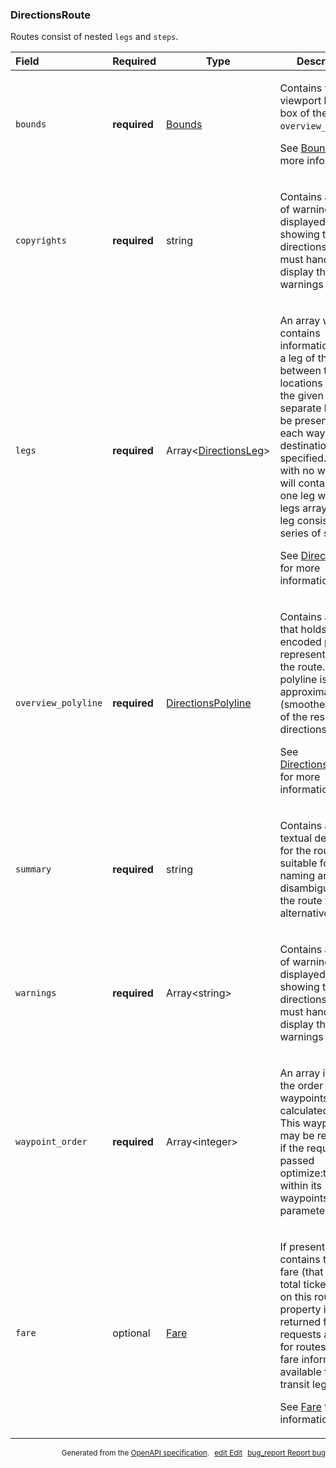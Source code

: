 <!--- This is a generated file, do not edit! -->
<!--- [START maps_http_schema_directionsroute] -->
<h3 class="schema-object" id="DirectionsRoute">DirectionsRoute</h3>

Routes consist of nested `legs` and `steps`.

| Field               | Required     | Type                                                           | Description                                                                                                                                                                                                                                                                                                                                                                                                                              |
| :------------------ | ------------ | -------------------------------------------------------------- | ---------------------------------------------------------------------------------------------------------------------------------------------------------------------------------------------------------------------------------------------------------------------------------------------------------------------------------------------------------------------------------------------------------------------------------------- |
| `bounds`            | **required** | [Bounds](#Bounds "Bounds")                                     | <div class="ref-property-description"><p>Contains the viewport bounding box of the <code>overview_polyline</code>.</p><p>See <a href="#Bounds">Bounds</a> for more information.</div>                                                                                                                                                                                                                                                    |
| `copyrights`        | **required** | string                                                         | <div class="nonref-property-description"><p>Contains an array of warnings to be displayed when showing these directions. You must handle and display these warnings yourself.</p></div>                                                                                                                                                                                                                                                  |
| `legs`              | **required** | Array&lt;[DirectionsLeg](#DirectionsLeg "DirectionsLeg")&gt;   | <div class="ref-property-description"><p>An array which contains information about a leg of the route, between two locations within the given route. A separate leg will be present for each waypoint or destination specified. (A route with no waypoints will contain exactly one leg within the legs array.) Each leg consists of a series of steps.</p><p>See <a href="#DirectionsLeg">DirectionsLeg</a> for more information.</div> |
| `overview_polyline` | **required** | [DirectionsPolyline](#DirectionsPolyline "DirectionsPolyline") | <div class="ref-property-description"><p>Contains an object that holds an encoded polyline representation of the route. This polyline is an approximate (smoothed) path of the resulting directions.</p><p>See <a href="#DirectionsPolyline">DirectionsPolyline</a> for more information.</div>                                                                                                                                          |
| `summary`           | **required** | string                                                         | <div class="nonref-property-description"><p>Contains a short textual description for the route, suitable for naming and disambiguating the route from alternatives.</p></div>                                                                                                                                                                                                                                                            |
| `warnings`          | **required** | Array&lt;string&gt;                                            | <div class="nonref-property-description"><p>Contains an array of warnings to be displayed when showing these directions. You must handle and display these warnings yourself.</p></div>                                                                                                                                                                                                                                                  |
| `waypoint_order`    | **required** | Array&lt;integer&gt;                                           | <div class="nonref-property-description"><p>An array indicating the order of any waypoints in the calculated route. This waypoints may be reordered if the request was passed optimize:true within its waypoints parameter.</p></div>                                                                                                                                                                                                    |
| `fare`              | optional     | [Fare](#Fare "Fare")                                           | <div class="ref-property-description"><p>If present, contains the total fare (that is, the total ticket costs) on this route. This property is only returned for transit requests and only for routes where fare information is available for all transit legs.</p><p>See <a href="#Fare">Fare</a> for more information.</div>                                                                                                           |

<p style="text-align: right; font-size: smaller;">Generated from the <a class="gc-analytics-event" data-category="GMP" data-label="openapi-github" href="https://github.com/googlemaps/openapi-specification" title="Google Maps Platform OpenAPI Specification" class="external">OpenAPI specification</a>.
<a class="gc-analytics-event" data-category="GMP" data-label="openapi-github-maps-http-schema-directionsroute" data-action="edit" style="margin-left: 5px;" href="https://github.com/googlemaps/openapi-specification/blob/main/specification/schemas/DirectionsRoute.yml" title="Edit on GitHub"><span class="material-icons">edit</span> Edit</a>
<a class="gc-analytics-event" data-category="GMP" data-label="openapi-github-maps-http-schema-directionsroute" data-action="bug" style="margin-left: 5px;" href="https://github.com/googlemaps/openapi-specification/issues/new?assignees=&labels=type%3A+bug%2C+triage+me&template=bug_report.md&title=[schemas] Bug - DirectionsRoute" title="File bug for schemas on GitHub"><span class="material-icons">bug_report</span> Report bug</a>
</p>

<!--- [END maps_http_schema_directionsroute] -->
